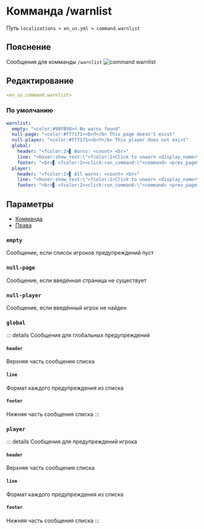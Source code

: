 # Комманда /warnlist
Путь `localizations > en_us.yml > command.warnlist`

## Пояснение
Сообщения для комманды `/warnlist`
![command warnlist](/commandwarnlist.png)

## Редактирование
```yaml
<en_us.command.warnlist>
```

### По умолчанию
```yaml
warnlist:
  empty: "<color:#98FB98>☺ No warns found"
  null-page: "<color:#ff7171><b>⁉</b> This page doesn't exist"
  null-player: "<color:#ff7171><b>⁉</b> This player does not exist"
  global:
    header: "<fcolor:2>▋ Warns: <count> <br>"
    line: "<hover:show_text:\"<fcolor:1>Click to unwarn <display_name>\"><click:run_command:\"<command>\"><color:#ff7171>☒ <display_name></click></hover> <fcolor:1><hover:show_text:\"<fcolor:1>Date: <date><br>Time: <time><br>Reason: <reason>\">[MORE]</hover>"
    footer: "<br>▋ <fcolor:2><click:run_command:\"<command> <prev_page>\">←</click> <fcolor:1>Page: <current_page>/<last_page> <fcolor:2><click:run_command:\"<command> <next_page>\">→"
  player:
    header: "<fcolor:2>▋ All warns: <count> <br>"
    line: "<hover:show_text:\"<fcolor:1>Click to unwarn <display_name>\"><click:run_command:\"<command>\"><color:#ff7171>☒ <display_name></click></hover> <fcolor:1><hover:show_text:\"<fcolor:1>Date: <date><br>Time: <time><br>Reason: <reason>\">[MORE]</hover>"
    footer: "<br>▋ <fcolor:2><click:run_command:\"<command> <prev_page>\">←</click> <fcolor:1>Page: <current_page>/<last_page> <fcolor:2><click:run_command:\"<command> <next_page>\">→"
```

## Параметры

- [Комманда](/docs/command/warnlist/)
- [Права](/docs/permission/command/warnlist/)

### `empty`

Сообщение, если список игроков предупреждений пуст

### `null-page`

Сообщение, если введённая страница не существует

### `null-player`

Сообщение, если введённый игрок не найден

### `global`

::: details Сообщения для глобальных предупреждений

#### `header`

Верхняя часть сообщения списка

#### `line`

Формат каждого предупреждения из списка

#### `footer`

Нижняя часть сообщения списка
:::

### `player`

::: details Сообщения для предупреждений игрока

#### `header`

Верхняя часть сообщения списка

#### `line`

Формат каждого предупреждения из списка

#### `footer`

Нижняя часть сообщения списка
:::


